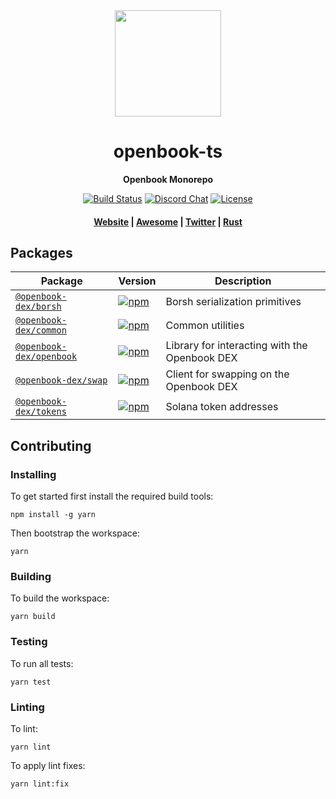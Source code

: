 <div align="center">
  <img height="170" src="http://github.com/project-serum/awesome-serum/blob/master/logo-serum.png?raw=true" />

  <h1>openbook-ts</h1>

  <p>
    <strong>Openbook Monorepo</strong>
  </p>

  <p>
    <a href="https://travis-ci.com/openbook-dex/openbook-ts"><img alt="Build Status" src="https://travis-ci.com/openbook-dex/openbook-ts.svg?branch=master" /></a>
    <a href="https://discord.com/channels/739225212658122886"><img alt="Discord Chat" src="https://img.shields.io/discord/739225212658122886?color=blueviolet" /></a>
    <a href="https://opensource.org/licenses/Apache-2.0"><img alt="License" src="https://img.shields.io/github/license/project-serum/serum-dex?color=blue" /></a>
  </p>

  <h4>
    <a href="https://github.com/openbook-dex">Website</a>
    <span> | </span>
    <a href="https://github.com/project-serum/awesome-serum">Awesome</a>
    <span> | </span>
    <a href="https://twitter.com/openbookdex">Twitter</a>
    <span> | </span>
    <a href="https://github.com/openbook-dex/program">Rust</a>
  </h4>
</div>

## Packages

| Package                                             | Version                                                                                                                   | Description                                             |
| --------------------------------------------------- | ------------------------------------------------------------------------------------------------------------------------- | ------------------------------------------------------- |
| [`@openbook-dex/borsh`](/packages/borsh)           | [![npm](https://img.shields.io/npm/v/@openbook-dex/borsh.svg)](https://www.npmjs.com/package/@openbook-dex/borsh)           | Borsh serialization primitives |
| [`@openbook-dex/common`](/packages/common)           | [![npm](https://img.shields.io/npm/v/@openbook-dex/common.svg)](https://www.npmjs.com/package/@openbook-dex/common)           | Common utilities |
| [`@openbook-dex/openbook`](/packages/openbook)                 | [![npm](https://img.shields.io/npm/v/@openbook-dex/openbook.svg)](https://www.npmjs.com/package/@openbook-dex/openbook)                 | Library for interacting with the Openbook DEX |
| [`@openbook-dex/swap`](/packages/swap)                 | [![npm](https://img.shields.io/npm/v/@openbook-dex/swap.svg)](https://www.npmjs.com/package/@openbook-dex/swap)                 | Client for swapping on the Openbook DEX |
| [`@openbook-dex/tokens`](/packages/tokens)                 | [![npm](https://img.shields.io/npm/v/@openbook-dex/tokens.svg)](https://www.npmjs.com/package/@openbook-dex/tokens)                 | Solana token addresses |

## Contributing

### Installing

To get started first install the required build tools:

```
npm install -g yarn
```

Then bootstrap the workspace:

```
yarn
```

### Building

To build the workspace:

```
yarn build
```

### Testing

To run all tests:

```
yarn test
```

### Linting

To lint:

```
yarn lint
```

To apply lint fixes:

```
yarn lint:fix
```
